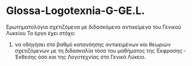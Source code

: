 # Glossa-Logotexnia-G-GE.L.
Ερωτηματολόγια σχετιζόμενα με διδασκόμενα αντικείμενα του Γενικού Λυκείου
Το έργο έχει στόχο:
1) να οδηγήσει στο βαθμό κατανόησης αντικειμένων και θεωριών σχετιζόμενων με τη διδασκαλία τόσο του μαθήματος της Έκφρασης - Έκθεσης όσο και της Λογοτεχνίας στο Γενικό Λύκειο.
